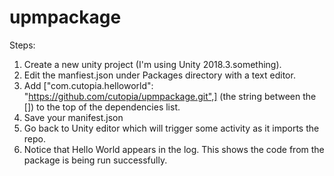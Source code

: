 # upmpackage
Steps:
1. Create a new unity project (I'm using Unity 2018.3.something).
2. Edit the manfiest.json under Packages directory with a text editor.
3. Add ["com.cutopia.helloworld": "https://github.com/cutopia/upmpackage.git",] (the string between the []) to the top of the dependencies list.
4. Save your manifest.json
5. Go back to Unity editor which will trigger some activity as it imports the repo.
6. Notice that Hello World appears in the log. This shows the code from the package is being run successfully.
